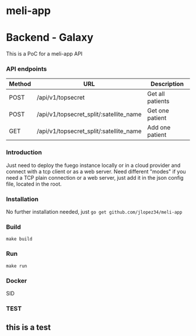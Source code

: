 # meli-app
# Backend - Galaxy
This is a PoC for a meli-app API

### API endpoints


| Method | URL                                                  | Description                       |
|--------|------------------------------------------------------|-----------------------------------|
| POST   | /api/v1/topsecret                                    | Get all patients                  |
| POST   | /api/v1/topsecret_split/:satellite_name              | Get one patient                   |
| GET    | /api/v1/topsecret_split/:satellite_name              | Add one patient                   |

### Introduction
Just need to deploy the fuego instance locally or in a cloud provider and connect with a tcp client or as a web server.
Need different "modes" if you need a TCP plain connection or a web server, just add it in the json config file, located in the root.

### Installation
No further installation needed, just `go get github.com/jlopez34/meli-app`

### Build
`make build`

### Run
`make run`

### Docker
SID


### TEST
this is a test
------------------------------------------------------------
